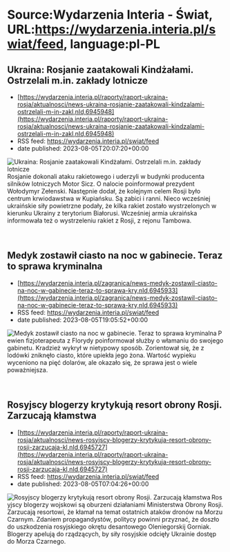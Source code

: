 # Source:Wydarzenia Interia - Świat, URL:https://wydarzenia.interia.pl/swiat/feed, language:pl-PL

## Ukraina: Rosjanie zaatakowali Kindżałami. Ostrzelali m.in. zakłady lotnicze
 - [https://wydarzenia.interia.pl/raporty/raport-ukraina-rosja/aktualnosci/news-ukraina-rosjanie-zaatakowali-kindzalami-ostrzelali-m-in-zakl,nId,6945948](https://wydarzenia.interia.pl/raporty/raport-ukraina-rosja/aktualnosci/news-ukraina-rosjanie-zaatakowali-kindzalami-ostrzelali-m-in-zakl,nId,6945948)
 - RSS feed: https://wydarzenia.interia.pl/swiat/feed
 - date published: 2023-08-05T20:07:20+00:00

<p><a href="https://wydarzenia.interia.pl/raporty/raport-ukraina-rosja/aktualnosci/news-ukraina-rosjanie-zaatakowali-kindzalami-ostrzelali-m-in-zakl,nId,6945948"><img align="left" alt="Ukraina: Rosjanie zaatakowali Kindżałami. Ostrzelali m.in. zakłady lotnicze  " src="https://i.iplsc.com/ukraina-rosjanie-zaatakowali-kindzalami-ostrzelali-m-in-zakl/000HHVENCQN2DO9C-C321.jpg" /></a>Rosjanie dokonali ataku rakietowego i uderzyli w budynki producenta silników lotniczych Motor Sicz. O nalocie poinformował prezydent Wołodymyr Zełenski. Następnie dodał, że kolejnym celem Rosji było centrum krwiodawstwa w Kupiańsku. Są zabici i ranni. Nieco wcześniej ukraińskie siły powietrzne podały, że kilka rakiet zostało wystrzelonych w kierunku Ukrainy z terytorium Białorusi. Wcześniej armia ukraińska informowała też o wystrzeleniu rakiet z Rosji, z rejonu Tambowa. </p><br clear="all" />

## Medyk zostawił ciasto na noc w gabinecie. Teraz to sprawa kryminalna
 - [https://wydarzenia.interia.pl/zagranica/news-medyk-zostawil-ciasto-na-noc-w-gabinecie-teraz-to-sprawa-kry,nId,6945933](https://wydarzenia.interia.pl/zagranica/news-medyk-zostawil-ciasto-na-noc-w-gabinecie-teraz-to-sprawa-kry,nId,6945933)
 - RSS feed: https://wydarzenia.interia.pl/swiat/feed
 - date published: 2023-08-05T19:05:52+00:00

<p><a href="https://wydarzenia.interia.pl/zagranica/news-medyk-zostawil-ciasto-na-noc-w-gabinecie-teraz-to-sprawa-kry,nId,6945933"><img align="left" alt="Medyk zostawił ciasto na noc w gabinecie. Teraz to sprawa kryminalna" src="https://i.iplsc.com/medyk-zostawil-ciasto-na-noc-w-gabinecie-teraz-to-sprawa-kry/000HHV7O5Q94UVTL-C321.jpg" /></a>Pewien fizjoterapeuta z Florydy poinformował służby o włamaniu do swojego gabinetu. Kradzież wykrył w nietypowy sposób. Zorientował się, że z lodówki zniknęło ciasto, które upiekła jego żona. Wartość wypieku wyceniono na pięć dolarów, ale okazało się, że sprawa jest o wiele poważniejsza.</p><br clear="all" />

## Rosyjscy blogerzy krytykują resort obrony Rosji. Zarzucają kłamstwa
 - [https://wydarzenia.interia.pl/raporty/raport-ukraina-rosja/aktualnosci/news-rosyjscy-blogerzy-krytykuja-resort-obrony-rosji-zarzucaja-kl,nId,6945727](https://wydarzenia.interia.pl/raporty/raport-ukraina-rosja/aktualnosci/news-rosyjscy-blogerzy-krytykuja-resort-obrony-rosji-zarzucaja-kl,nId,6945727)
 - RSS feed: https://wydarzenia.interia.pl/swiat/feed
 - date published: 2023-08-05T07:04:26+00:00

<p><a href="https://wydarzenia.interia.pl/raporty/raport-ukraina-rosja/aktualnosci/news-rosyjscy-blogerzy-krytykuja-resort-obrony-rosji-zarzucaja-kl,nId,6945727"><img align="left" alt="Rosyjscy blogerzy krytykują resort obrony Rosji. Zarzucają kłamstwa" src="https://i.iplsc.com/rosyjscy-blogerzy-krytykuja-resort-obrony-rosji-zarzucaja-kl/000HHSPMTLHMPN72-C321.jpg" /></a>Rosyjscy blogerzy wojskowi są oburzeni działaniami Ministerstwa Obrony Rosji. Zarzucają resortowi, że kłamał na temat ostatnich ataków dronów na Morzu Czarnym. Zdaniem propagandystów, politycy powinni przyznać, że doszło do uszkodzenia rosyjskiego okrętu desantowego Oleniegorskij Gorniak. Blogerzy apelują do rządzących, by siły rosyjskie odcięły Ukrainie dostęp do Morza Czarnego.</p><br clear="all" />

